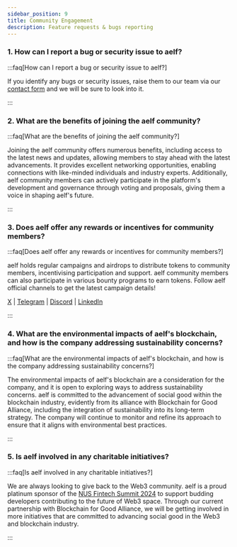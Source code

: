```yaml
---
sidebar_position: 9
title: Community Engagement
description: Feature requests & bugs reporting
---
```


<head>
  <html itemscope itemtype="https://schema.org/FAQPage" />
</head>

### 1. How can I report a bug or security issue to aelf?

:::faq[How can I report a bug or security issue to aelf?]

If you identify any bugs or security issues, raise them to our team via our [contact form](https://form.aelf.com/contact) and we will be sure to look into it.

:::

### 2. What are the benefits of joining the aelf community?

:::faq[What are the benefits of joining the aelf community?]

Joining the aelf community offers numerous benefits, including access to the latest news and updates, allowing members to stay ahead with the latest advancements. It provides excellent networking opportunities, enabling connections with like-minded individuals and industry experts. Additionally, aelf community members can actively participate in the platform's development and governance through voting and proposals, giving them a voice in shaping aelf's future.

:::

### 3. Does aelf offer any rewards or incentives for community members?

:::faq[Does aelf offer any rewards or incentives for community members?]

aelf holds regular campaigns and airdrops to distribute tokens to community members, incentivising participation and support. aelf community members can also participate in various bounty programs to earn tokens. Follow aelf official channels to get the latest campaign details!

[X](https://x.com/aelfblockchain/) | [Telegram](https://t.me/aelfblockchain) | [Discord](https://discord.gg/bgysa9xjvD) | [LinkedIn](https://www.linkedin.com/company/aelfblockchain/)

:::

### 4. What are the environmental impacts of aelf's blockchain, and how is the company addressing sustainability concerns?

:::faq[What are the environmental impacts of aelf's blockchain, and how is the company addressing sustainability concerns?]

The environmental impacts of aelf's blockchain are a consideration for the company, and it is open to exploring ways to address sustainability concerns. aelf is committed to the advancement of social good within the blockchain industry, evidently from its alliance with Blockchain for Good Alliance, including the integration of sustainability into its long-term strategy. The company will continue to monitor and refine its approach to ensure that it aligns with environmental best practices.

:::

### 5. Is aelf involved in any charitable initiatives?

:::faq[Is aelf involved in any charitable initiatives?]

We are always looking to give back to the Web3 community. aelf is a proud platinum sponsor of the [NUS Fintech Summit 2024](https://blog.aelf.com/posts/recap-nus-fintech-summit-2024) to support budding developers contributing to the future of Web3 space. Through our current partnership with Blockchain for Good Alliance, we will be getting involved in more initiatives that are committed to advancing social good in the Web3 and blockchain industry.

:::
